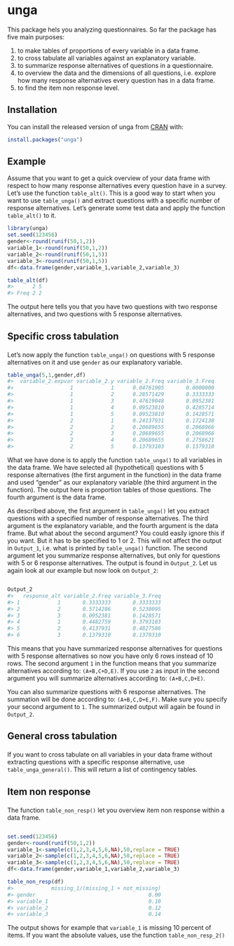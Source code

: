 
<!-- README.md is generated from README.Rmd. Please edit that file -->

# unga

<!-- badges: start -->

<!-- badges: end -->

This package hels you analyzing questionnaires. So far the package has
five main purposes:

1)  to make tables of proportions of every variable in a data frame.
2)  to cross tabulate all variables against an explanatory variable.
3)  to summarize response alternatives of questions in a questionnaire.
4)  to overview the data and the dimensions of all questions,
    i.e. explore how many response alternatives every question has in a
    data frame.
5)  to find the item non response level.

## Installation

You can install the released version of unga from
[CRAN](https://CRAN.R-project.org) with:

``` r
install.packages("unga")
```

## Example

Assume that you want to get a quick overview of your data frame with
respect to how many response alternatives every question have in a
survey. Let’s use the function `table_alt()`. This is a good way to
start when you want to use `table_unga()` and extract questions with a
specific number of response alternatives. Let’s generate some test data
and apply the function `table_alt()` to it.

``` r
library(unga)
set.seed(123456)
gender<-round(runif(50,1,2))
variable_1<-round(runif(50,1,2))
variable_2<-round(runif(50,1,5))
variable_3<-round(runif(50,1,5))
df<-data.frame(gender,variable_1,variable_2,variable_3)

table_alt(df)
#>      2 5
#> Freq 2 2
```

The output here tells you that you have two questions with two response
alternatives, and two questions with 5 response alternatives.

<h2>

Specific cross tabulation

</h2>

Let’s now apply the function `table_unga()` on questions with 5 response
alternatives on it and use `gender` as our explanatory variable.

``` r
table_unga(5,1,gender,df)
#>  variable_2.expvar variable_2.y variable_2.Freq variable_3.Freq
#>                  1            1      0.04761905       0.0000000
#>                  1            2      0.28571429       0.3333333
#>                  1            3      0.47619048       0.0952381
#>                  1            4      0.09523810       0.4285714
#>                  1            5      0.09523810       0.1428571
#>                  2            1      0.24137931       0.1724138
#>                  2            2      0.20689655       0.2068966
#>                  2            3      0.20689655       0.2068966
#>                  2            4      0.20689655       0.2758621
#>                  2            5      0.13793103       0.1379310
```

What we have done is to apply the function `table_unga()` to all
variables in the data frame. We have selected all (hypothetical)
questions with 5 response alternatives (the first argument in the
function) in the data frame and used “gender” as our explanatory
variable (the third argument in the function). The output here is
proportion tables of those questions. The fourth argument is the data
frame.

As described above, the first argument in `table_unga()` let you extract
questions with a specified number of response alternatives. The third
argument is the explanatory variable, and the fourth argument is the
data frame. But what about the second argument? You could easily ignore
this if you want. But it has to be specified to 1 or 2. This will not
affect the output in `Output_1`, i.e. what is printed by `table_unga()`
function. The second argument let you summarize response alternatives,
but only for questions with 5 or 6 response alternatives. The output is
found in `Output_2`. Let us again look at our example but now look on
`Output_2`:

``` r

Output_2
#>   response_alt variable_2.Freq variable_3.Freq
#> 1            1       0.3333333       0.3333333
#> 2            2       0.5714286       0.5238095
#> 3            3       0.0952381       0.1428571
#> 4            1       0.4482759       0.3793103
#> 5            2       0.4137931       0.4827586
#> 6            3       0.1379310       0.1379310
```

This means that you have summarized response alternatives for questions
with 5 response alternatives so now you have only 6 rows instead of 10
rows. The second argument `1` in the function means that you summarize
alternatives according to: `(A+B,C+D,E)`. If you use `2` as input in the
second argument you will summarize alternatives according to:
`(A+B,C,D+E)`.

You can also summarize questions with 6 response alternatives. The
summation will be done according to: `(A+B,C,D+E,F)`. Make sure you
specify your second argument to `1`. The summarized output will again be
found in `Output_2`.

<h2>

General cross tabulation

</h2>

If you want to cross tabulate on all variables in your data frame
without extracting questions with a specific response alternative, use
`table_unga_general()`. This will return a list of contingency tables.

<h2>

Item non response

</h2>

The function `table_non_resp()` let you overview item non response
within a data frame.

``` r

set.seed(123456)
gender<-round(runif(50,1,2))
variable_1<-sample(c(1,2,3,4,5,6,NA),50,replace = TRUE)
variable_2<-sample(c(1,2,3,4,5,6,NA),50,replace = TRUE)
variable_3<-sample(c(1,2,3,4,5,6,NA),50,replace = TRUE)
df<-data.frame(gender,variable_1,variable_2,variable_3)

table_non_resp(df)
#>            missing_1/(missing_1 + not_missing)
#> gender                                    0.00
#> variable_1                                0.10
#> variable_2                                0.12
#> variable_3                                0.14
```

The output shows for example that `variable_1` is missing 10 percent of
items. If you want the absolute values, use the function
`table_non_resp_2()`
